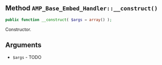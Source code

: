## Method `AMP_Base_Embed_Handler::__construct()`

```php
public function __construct( $args = array() );
```

Constructor.


## Arguments

* `$args` - TODO
